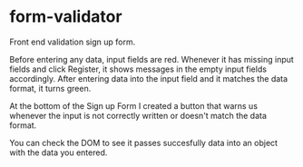 # form-validator

Front end validation sign up form.

Before entering any data, input fields are red. Whenever it has missing input fields and click Register, it shows messages in the empty input fields accordingly.
After entering data into the input field and it matches the data format, it turns green.

At the bottom of the Sign up Form I created a button that warns us whenever the input is not correctly written or doesn't match the data format.

You can check the DOM to see it passes succesfully data into an object with the data you entered.
